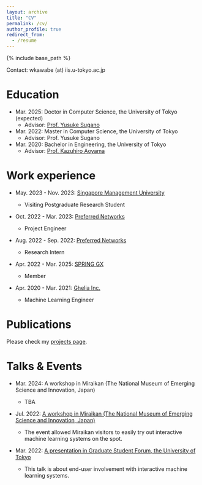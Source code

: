 ```yaml
---
layout: archive
title: "CV"
permalink: /cv/
author_profile: true
redirect_from:
  - /resume
---
```


{% include base_path %}

Contact: wkawabe (at) iis.u-tokyo.ac.jp

Education
======
* Mar. 2025: Doctor in Computer Science, the University of Tokyo (expected)
  * Advisor: [Prof. Yusuke Sugano](https://www.yusuke-sugano.info/)
* Mar. 2022: Master in Computer Science, the University of Tokyo
  * Advisor: Prof. Yusuke Sugano
* Mar. 2020: Bachelor in Engineering, the University of Tokyo
  * Advisor: [Prof. Kazuhiro Aoyama](https://www.sys.t.u-tokyo.ac.jp/en/memberpage/170)


Work experience
======
* May. 2023 - Nov. 2023: [Singapore Management University](https://www.smu.edu.sg/)
  * Visiting Postgraduate Research Student

* Oct. 2022 - Mar. 2023: [Preferred Networks](https://www.preferred.jp/)
  * Project Engineer

* Aug. 2022 - Sep. 2022: [Preferred Networks](https://www.preferred.jp/)
  * Research Intern
  
* Apr. 2022 - Mar. 2025: [SPRING GX](https://spring-gx.adm.s.u-tokyo.ac.jp/)
  * Member

* Apr. 2020 - Mar. 2021: [Ghelia Inc.](https://ghelia.com/)
  * Machine Learning Engineer


Publications
======
  Please check my [projects page](https://wkawabe.github.io/projects/).
  

Talks & Events
======
* Mar. 2024: A workshop in Miraikan (The National Museum of Emerging Science and Innovation, Japan)
  * TBA

* Jul. 2022: [A workshop in Miraikan (The National Museum of Emerging Science and Innovation, Japan)](https://www.miraikan.jst.go.jp/events/202207302596.html)
  * The event allowed Miraikan visitors to easily try out interactive machine learning systems on the spot.

* Mar. 2022: [A presentation in Graduate Student Forum, the University of Tokyo](https://tcjs.u-tokyo.ac.jp/ja/archives/3170)
  * This talk is about end-user involvement with interactive machine learning systems.

